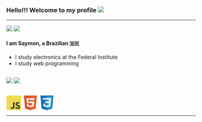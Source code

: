 ### Hello!!! Welcome to my profile <img src="https://raw.githubusercontent.com/iampavangandhi/iampavangandhi/master/gifs/Hi.gif" width="20px">
___

<div>
 <a href ="mailto:saymonnnvict0r@gmail.com" target="_blank" ><img src="https://img.shields.io/badge/-Gmail-%23333?style=for-the-badge&logo=gmail&logoColor=white"></a>
 <a href ="https://www.linkedin.com/in/saymon-victor-b31704213/" target="_blank"><img src="https://img.shields.io/badge/-LinkedIn-%230077B5?style=for-the-badge&logo=linkedin&logoColor=white" target="_blank"></a> 
</div>

#### I am Saymon, a Brazilian :brazil:


- I study electronics at the Federal Institute
- I study web programming

##

<div>
 <img height="160px" src="https://github-readme-stats.vercel.app/api?username=Symonnv&show_icons=true&theme=jolly&include_all_commits=true&count_private=true"/>
 <img height="150px" src="https://github-readme-stats.vercel.app/api/top-langs/?username=Symonnv&layout=compact&langs_count=16&theme=jolly"/>
</div>

##

<div>
 <img align="center" height="40" width="40" alt:"JavaScript" src="https://raw.githubusercontent.com/devicons/devicon/master/icons/javascript/javascript-original.svg"/>
 <img align="center" height="40" width="40" alt:"Html" src="https://raw.githubusercontent.com/devicons/devicon/master/icons/html5/html5-original.svg"/>
 <img align="center" height="40" width="40" alt:"Css" src="https://raw.githubusercontent.com/devicons/devicon/master/icons/css3/css3-original.svg"/>
</div>

___
